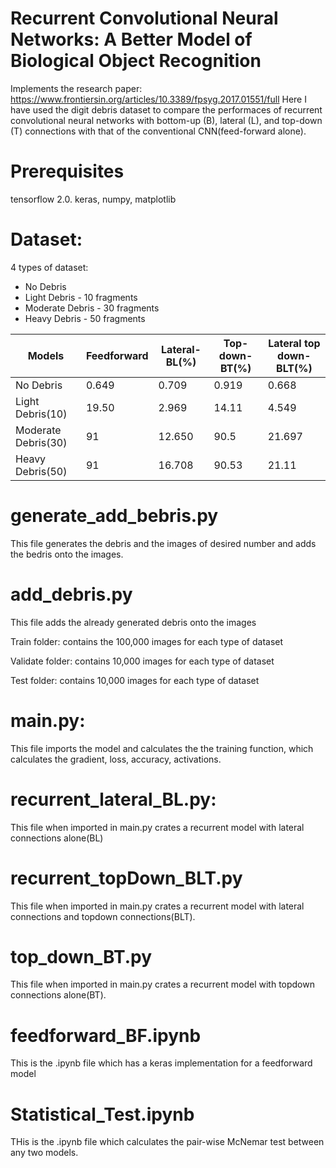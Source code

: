 # Recurrent Convolutional Neural Networks: A Better Model of Biological Object Recognition
Implements the research paper: https://www.frontiersin.org/articles/10.3389/fpsyg.2017.01551/full 
Here I have used the digit debris dataset to compare the performaces of recurrent convolutional neural networks with bottom-up (B), lateral (L), and top-down (T) connections with that of the conventional CNN(feed-forward alone).
# Prerequisites

tensorflow 2.0. keras, numpy, matplotlib

# Dataset:
4 types of dataset:
  - No Debris
  - Light Debris - 10 fragments
  - Moderate Debris - 30 fragments
  - Heavy Debris - 50 fragments
  

| Models  | Feedforward | Lateral-BL(%) | Top-down-BT(%)| Lateral top down-BLT(%) |
| ------ | ------ | ------ | ------ | ----- | 
|No Debris | 0.649 | 0.709 | 0.919 | 0.668 | 
|Light Debris(10)| 19.50 | 2.969 | 14.11 | 4.549 | 
|Moderate Debris(30)| 91 | 12.650 | 90.5 | 21.697 |
|Heavy Debris(50) | 91 | 16.708 | 90.53 | 21.11|



# generate_add_bebris.py
This file generates the debris and the images of desired number and adds the bedris onto the images.

# add_debris.py
This file adds the already generated debris onto the images


Train folder: contains the 100,000 images for each type of dataset

Validate folder: contains 10,000 images for each type of dataset

Test folder: contains 10,000 images for each type of dataset


# main.py:
This file imports the model and calculates the the training function, which calculates the gradient, loss, accuracy, activations.

# recurrent_lateral_BL.py:
This file when imported in main.py crates a recurrent model with lateral connections alone(BL)

# recurrent_topDown_BLT.py
This file when imported in main.py crates a recurrent model with lateral connections and topdown connections(BLT).

# top_down_BT.py
This file when imported in main.py crates a recurrent model with topdown connections alone(BT).

# feedforward_BF.ipynb
This is the .ipynb file which has a keras implementation for a feedforward model

# Statistical_Test.ipynb
THis is the .ipynb file which calculates the pair-wise McNemar test between any two models.








